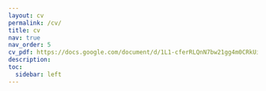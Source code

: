 ```yaml
---
layout: cv
permalink: /cv/
title: cv
nav: true
nav_order: 5
cv_pdf: https://docs.google.com/document/d/1L1-cferRLQnN7bw21gg4m0CRkUiSgcaJ/edit?usp=sharing&ouid=103079672064184505667&rtpof=true&sd=true # you can also use external links here
description: 
toc:
  sidebar: left
---
```

